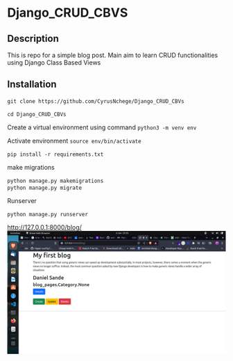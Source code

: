 # Django_CRUD_CBVS

## Description
This is repo for a simple blog post.
Main aim to learn CRUD functionalities using Django Class Based Views

## Installation
```
git clone https://github.com/CyrusNchege/Django_CRUD_CBVs
```

```
cd Django_CRUD_CBVs
```
Create a virtual environment using command `python3 -m venv env`

Activate environment `source env/bin/activate`

```
pip install -r requirements.txt
```
make migrations
```
python manage.py makemigrations
python manage.py migrate
```
 Runserver
```
python manage.py runserver
```
http://127.0.0.1:8000/blog/
![HOMEPAGE Image](./static/images/list.png)
